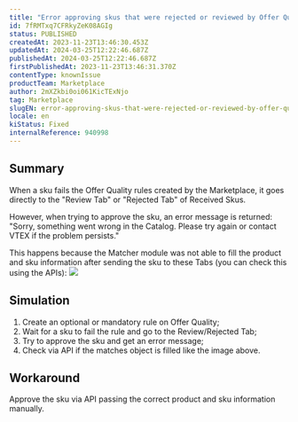 ```yaml
---
title: "Error approving skus that were rejected or reviewed by Offer Quality"
id: 7fRMTxq7CFRkyZeK08AGIg
status: PUBLISHED
createdAt: 2023-11-23T13:46:30.453Z
updatedAt: 2024-03-25T12:22:46.687Z
publishedAt: 2024-03-25T12:22:46.687Z
firstPublishedAt: 2023-11-23T13:46:31.370Z
contentType: knownIssue
productTeam: Marketplace
author: 2mXZkbi0oi061KicTExNjo
tag: Marketplace
slugEN: error-approving-skus-that-were-rejected-or-reviewed-by-offer-quality
locale: en
kiStatus: Fixed
internalReference: 940998
---
```


## Summary


When a sku fails the Offer Quality rules created by the Marketplace, it goes directly to the "Review Tab" or "Rejected Tab" of Received Skus.

However, when trying to approve the sku, an error message is returned: "Sorry, something went wrong in the Catalog. Please try again or contact VTEX if the problem persists."

This happens because the Matcher module was not able to fill the product and sku information after sending the sku to these Tabs (you can check this using the APIs):
 ![](https://vtexhelp.zendesk.com/attachments/token/0Dti3ak7twOpuVzvzntmPCGit/?name=image.png)


##

## Simulation



1. Create an optional or mandatory rule on Offer Quality;
2. Wait for a sku to fail the rule and go to the Review/Rejected Tab;
3. Try to approve the sku and get an error message;
4. Check via API if the matches object is filled like the image above.


##

## Workaround


Approve the sku via API passing the correct product and sku information manually.





